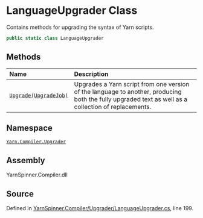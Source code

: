 # LanguageUpgrader Class

Contains methods for upgrading the syntax of Yarn scripts.


```csharp
public static class LanguageUpgrader
```



## Methods
|Name|Description|
|:---|:---|
|[`Upgrade(UpgradeJob)`](/api/csharp/yarn.compiler.upgrader/languageupgrader.upgrade-upgradejob-.md)| Upgrades a Yarn script from one version of the language to another, producing both the fully upgraded text as well as a collection of replacements. |
## Namespace
[`Yarn.Compiler.Upgrader`](/api/csharp/yarn.compiler.upgrader/README.md)

## Assembly
YarnSpinner.Compiler.dll

## Source
Defined in [YarnSpinner.Compiler/Upgrader/LanguageUpgrader.cs](https://github.com/YarnSpinnerTool/YarnSpinner//blob/develop/YarnSpinner.Compiler/Upgrader/LanguageUpgrader.cs#L199), line 199.
